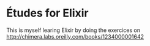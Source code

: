 # Études for Elixir

This is myself learing Elixir by doing the exercices on http://chimera.labs.oreilly.com/books/1234000001642

